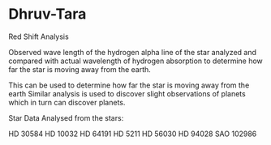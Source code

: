 # Dhruv-Tara

Red Shift Analysis

Observed wave length of the hydrogen alpha line of the star analyzed and compared with 
actual wavelength of hydrogen absorption to determine how far the star is moving away from the earth.

This can be used to determine how far the star is moving away from the earth
Similar analysis is used to discover slight observations of planets which in turn can discover planets.


Star Data Analysed from the stars: 

HD 30584
HD 10032
HD 64191
HD 5211 
HD 56030
HD 94028
SAO 102986

